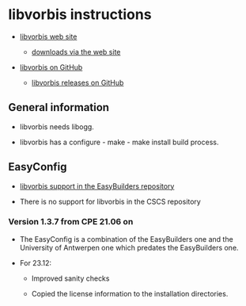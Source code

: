 # libvorbis instructions

  * [libvorbis web site](https://www.xiph.org/vorbis/)

      * [downloads via the web site](https://www.xiph.org/downloads/)

  * [libvorbis on GitHub](https://github.com/xiph/vorbis)

      * [libvorbis releases on GitHub](https://github.com/xiph/vorbis/releases)


## General information

  * libvorbis needs libogg.

  * libvorbis has a configure - make - make install build process.

## EasyConfig

  * [libvorbis support in the EasyBuilders repository](https://github.com/easybuilders/easybuild-easyconfigs/tree/develop/easybuild/easyconfigs/l/libvorbis)

  * There is no support for libvorbis in the CSCS repository


### Version 1.3.7 from CPE 21.06 on

  * The EasyConfig is a combination of the EasyBuilders one and the University
    of Antwerpen one which predates the EasyBuilders one.

  * For 23.12:
  
      * Improved sanity checks
      
      * Copied the license information to the installation directories.
